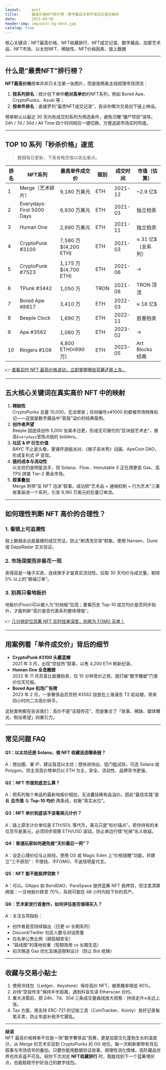 ```yaml
---
layout:     post
title:      最高价格NFT排行榜：数字藏品与单件成交记录全解析
date:       2025-09-05
header-img: img/post-bg-desk.jpg
catalog: true
---
```


核心关键词：NFT最高价格、NFT收藏排行、NFT成交记录、数字藏品、加密艺术品、NFT市场、以太坊NFT、稀缺性、NFT价格因素、链上数据

---

## 什么是“最贵NFT”排行榜？

**NFT最高价格**榜单并非只关注某一张图片，而是按两条主线梳理市场顶流：  
1. **按系列排名**：统计创下单件**绝对高单价**的NFT系列，例如 Bored Ape、CryptoPunks、Azuki 等；  
2. **按单件排名**：直接罗列“最贵NFT成交记录”，告诉你哪次交易创下链上神话。  

榜单默认以最近 30 天内有成交的系列为筛选条件，避免沉睡“僵尸项目”误导。  
24h / 7d / 30d / All Time 四个时间档位一键切换，方便追踪市场实时热度。

---

## TOP 10 系列「秒杀价格」速览

> 数据每日更新，下表省略空值以突出重点。  

| 排名 | NFT系列 | 最高单件成交价 | 链别 | 成交时间 | 市值（估算） |
|---|---|---|---|---|---|
| 1 | Merge（艺术碎片） | 9,180 万美元 | ETH | 2021-12 | ~2.9 亿$ |
| 2 | Everydays: First 5000 Days | 6,930 万美元 | ETH | 2021-03 | 独立拍卖 |
| 3 | Human One | 2,890 万美元 | ETH | 2021-11 | 独立拍卖 |
| 4 | CryptoPunk #3100 | 7,580 万$(4,200 ETH) | ETH | 2021-03 | ≈ 31 亿$（全系列） |
| 5 | CryptoPunk #7523 | 1,175 万$(4,700 ETH) | ETH | 2021-06 | → |
| 6 | TPunk #3442 | 1,050 万 | TRON | 2021-08 | TRON 顶流 |
| 7 | Bored Ape #8817 | 3,410 万 | ETH | 2022-03 | ≈ 18 亿$ |
| 8 | Beeple Clock | 1,690 万 | ETH | 2022-11 | 慈善拍卖 |
| 9 | Ape #3562 | 1,080 万 | ETH | 2023-02 | → |
|10 | Ringers #109 | 4,800 ETH(≈690 万) | ETH | 2023-05 | Art Blocks 经典 |

👉 [查看实时 NFT 最高价格波动，立即掌握哪些蓝筹还能上车。](https://okxdog.com/)

---

## 五大核心关键词在真实高价 NFT 中的映射

1. **稀缺性**  
   CryptoPunks 总量 10,000，无法增发；任何编号≤#1000 的都被市场特殊标记——这就是数字藏品中“首版”溢价的经典案例。  
2. **创作者声望**  
   Beeple 因连续创作 5,000 张美术日更，形成无可替代的“区块链艺术史”，推高`Everydays`至雨点般的 bidders。  
3. **社区 & IP 衍生价值**  
   BAYC 不止是头像，更铺开游艇派对、《猴子吉米秀》动画、ApeCoin DAO，形成复利式 IP 变现。  
4. **链的成本与流动性**  
   以太坊仍是明星选手，但 Solana、Flow、Immutable X 正在用更低 Gas、高 TPS 拼接 Tier-2 黄金市场。  
5. **叙事叠加**  
   Merge 附带“反 NFT 泡沫”叙事，成功把“艺术品 + 通缩机制 + 行为艺术”三重故事装进一个系列，引发 9,180 万美元的巨量订单流。

---

## 如何理性判断 NFT 高价的合理性？

### 1. **看链上可追溯性**
链上数据永远是最硬的成交凭证，防止“刷清洗交易”假象。使用 Nansen、Dune 或 DappRadar 交叉验证。  
### 2. **市场深度而非昙花一现**  
卖得高是一锤子买卖，连续换手才是真实流动性。拉取 30 天均价与成交量，剔除 5% 以上的“极端订单”。  
### 3. **别再只看地板价**  
地板价(Floor)可以被人为“扫地板”拉高；要看历史 Top-10 成交均价是否同步抬升，才能判断“高价是否代表系列整体增值”。

👉 [几分钟定位蓝筹 NFT 实时挂单深度，别再为 FOMO 买单！](https://okxdog.com/)

---

## 用案例看「单件成交价」背后的细节

- **CryptoPunk #3100 头戴蓝帽**  
  2021 年 3 月，出现“空投热”叙事，以售 4,200 ETH 刷新纪录。  
- **Human One 全息雕塑**  
  2022 年 11 月苏富比直播拍卖，仅 10 分钟竞价之旅，就打破“数字雕塑”门类价位天花板。  
- **Bored Ape 机场广告牌**  
  2023 年 2 月，一家奢侈品百货把 #3562 投放在上海浦东 T2 航站楼，带来四小时内二次高价转手。

这些案例都在告诉我们：高价不是“击鼓传花”，而是集合了「故事、稀缺、媒体曝光、粉丝希望」四重引力。

---

## 常见问题 FAQ

#### Q1：以太坊还是 Solana，做 NFT 收藏该选哪条链？  
A：想出圈、重 IP，建议首选以太坊；想快进快出、低门槛试验，可选 Solana 或 Polygon。但主流高价榜单仍以 ETH 为主，安全、流动性、品牌背书更强。

#### Q2：NFT 市值到底怎么算？  
A：把系列每个单品的最新地板价相加，无法囊括稀有品溢价。因此“最佳实践”是看 **总市值** 与 **Top-10 均价** 两条线，权衡“真实水位”。

#### Q3：NFT 单价到底该不该看美元计价？  
A：链上原生计价单位是 ETH/SOL 等代币，美元只是“标价锚点”。若你持有的本位货币是美元，必须同步观察 ETH/USD 波动，防止单边行情“吃掉”名义收益。

#### Q4：普通玩家如何避免接“天价最后一把”？  
A：设定心理价位与止损线，使用 OS 或 Magic Eden 上“价格提醒”功能，并建立“三不原则”：不借钱、不FOMO、不迷信明星代言。  

#### Q5：NFT 能不能抵押贷款？  
A：可以。DApps 如 BendDAO、ParaSpace 提供蓝筹 NFT 抵押贷，但注意清算阈值：一旦地板价跌至 70%，系统可能在 48 小时内拍下你的资产。

#### Q6：艺术家发行首套作，如何评估是否值得买入？  
A：关注五项指标：  
- 创作者是否持续输出（日更 or 长期系列）  
- Discord/Twitter 社区人数与对话质量  
- 白名单公售比例（越低越安全）  
- “路线图”的落地权重（短期效用 vs 长期生态）  
- 初次铸造 Gas 优化及铸造限制设计（防止 Bot 抢铸）

---

## 收藏与交易小贴士

1. 使用冷钱包（Ledger、Keystone）保存高价 NFT，被黑概率降低 90%。  
2. 对待“空投传言”保持半步距离，遇到科盲先读 Etherscan 合约。  
3. 重大决策前，把 24h、7d、30d 三条成交量曲线放大观察：持续走升≠永远上涨。  
4. Tax 方面，用支持 ERC-721 的记账工具（CoinTracker、Koinly）良好记录每笔买卖，防止年底补税手忙脚乱。

---

**结语**  
NFT 最高价格榜单不仅是一场“数字奢侈品”竞赛，更是加密文化蓬勃生长的温度计。从 Merge 的艺术实验到 CryptoPunks 的 OG 地位，每一次刷新都带有背后叙事与市场信号的叠加。只要你能用数据验证故事、用理性消化情绪，高阶藏品世界也并非遥不可及。祝你下次浏览 **NFT收藏排行** 时，既能找到下一个蓝筹埋伏点，也能稳稳守护好自己的数字钱包。